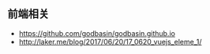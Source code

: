 ## 前端相关
* https://github.com/godbasin/godbasin.github.io
* http://laker.me/blog/2017/06/20/17_0620_vuejs_eleme_1/
